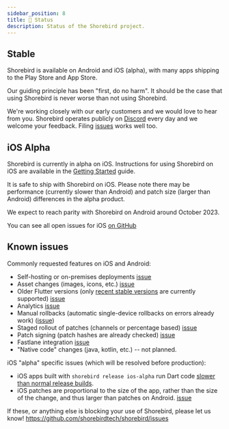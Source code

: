```yaml
---
sidebar_position: 8
title: 👷 Status
description: Status of the Shorebird project.
---
```


## Stable

Shorebird is available on Android and iOS (alpha), with many apps shipping
to the Play Store and App Store.

Our guiding principle has been "first, do no harm". It should be
the case that using Shorebird is never worse than not using Shorebird.

We're working closely with our early customers and we would love to hear from
you. Shorebird operates publicly on [Discord](https://discord.gg/shorebird)
every day and we welcome your feedback. Filing
[issues](https://github.com/shorebirdtech/shorebird/issues) works well too.

## iOS Alpha

Shorebird is currently in alpha on iOS. Instructions for using Shorebird on
iOS are available in the [Getting Started](/) guide.

It is safe to ship with Shorebird on iOS. Please note there may be performance
(currently slower than Android) and patch size (larger than Android) differences
in the alpha product.

We expect to reach parity with Shorebird on Android around October 2023.

You can see all open issues for iOS [on
GitHub](https://github.com/shorebirdtech/shorebird/issues?q=is%3Aopen+is%3Aissue+label%3Aios)

## Known issues

Commonly requested features on iOS and Android:

- Self-hosting or on-premises deployments [issue](https://github.com/shorebirdtech/shorebird/issues/485)
- Asset changes (images, icons, etc.) [issue](https://github.com/shorebirdtech/shorebird/issues/318)
- Older Flutter versions (only
  [recent stable versions](https://docs.shorebird.dev/flutter-version) are
  currently supported)
  [issue](https://github.com/shorebirdtech/shorebird/issues/1100)
- Analytics [issue](https://github.com/shorebirdtech/shorebird/issues/197)
- Manual rollbacks (automatic single-device rollbacks on errors already work) ([issue](https://github.com/shorebirdtech/shorebird/issues/126))
- Staged rollout of patches (channels or percentage based) [issue](https://github.com/shorebirdtech/shorebird/issues/110)
- Patch signing (patch hashes are already checked) [issue](https://github.com/shorebirdtech/shorebird/issues/112)
- Fastlane integration [issue](https://github.com/shorebirdtech/shorebird/issues/257)
- "Native code" changes (java, kotlin, etc.) -- not planned.

iOS "alpha" specific issues (which will be resolved before production):

- iOS apps built with `shorebird release ios-alpha` run Dart code [slower than
  normal release builds](https://github.com/shorebirdtech/shorebird/issues/674).
- iOS patches are proportional to the size of the app, rather than the size of
  the change, and thus larger than patches on Android.
  [issue](https://github.com/shorebirdtech/shorebird/issues/675)

If these, or anything else is blocking your use of Shorebird, please let us know!
https://github.com/shorebirdtech/shorebird/issues
